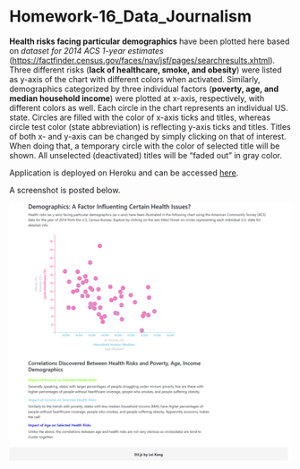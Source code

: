 # Homework-16_Data_Journalism
**Health risks facing particular demographics** have been plotted here based on <i>dataset for 2014 ACS 1-year estimates</i> (<a href="https://factfinder.census.gov/faces/nav/jsf/pages/searchresults.xhtml">https://factfinder.census.gov/faces/nav/jsf/pages/searchresults.xhtml</a>). Three different risks (**lack of healthcare, smoke, and obesity**) were listed as y-axis of the chart with different colors when activated. Similarly, demographics categorized by three individual factors (**poverty, age, and median household income**) were plotted at x-axis, respectively, with different colors as well. Each circle in the chart represents an individual US. state. Circles are filled with the color of x-axis ticks and titles, whereas circle test color (state abbreviation) is reflecting y-axis ticks and titles. Titles of both x- and y-axis can be changed by simply clicking on that of interest. When doing that, a temporary circle with the color of selected title will be shown. All unselected (deactivated) titles will be “faded out” in gray color. 

Application is deployed on Heroku and can be accessed <a href="https://koudash-datajournalism.herokuapp.com/">here</a>.

A screenshot is posted below.

<img src="./static/images/HTML Screenshot.png" alt="HTML Screenshot">
